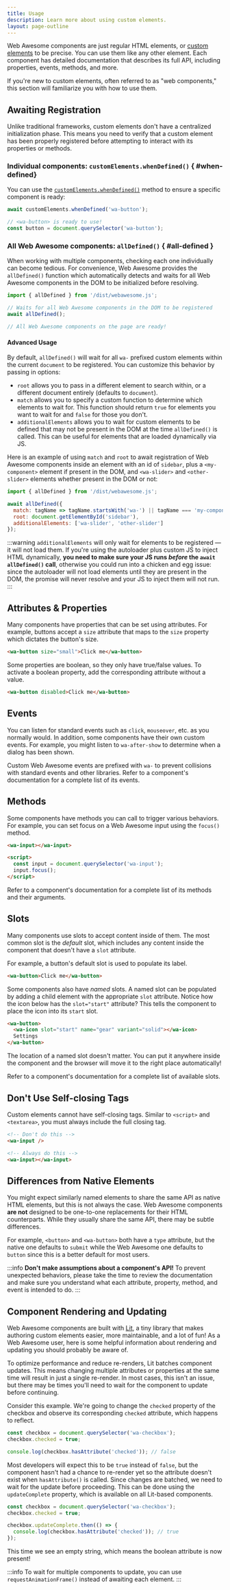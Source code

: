 ```yaml
---
title: Usage
description: Learn more about using custom elements.
layout: page-outline
---
```


Web Awesome components are just regular HTML elements, or [custom elements](https://developer.mozilla.org/en-US/docs/Web/Web_Components/Using_custom_elements) to be precise. You can use them like any other element. Each component has detailed documentation that describes its full API, including properties, events, methods, and more.

If you're new to custom elements, often referred to as "web components," this section will familiarize you with how to use them.

## Awaiting Registration

Unlike traditional frameworks, custom elements don't have a centralized initialization phase. This means you need to verify that a custom element has been properly registered before attempting to interact with its properties or methods.

### Individual components: `customElements.whenDefined()` { #when-defined}

You can use the [`customElements.whenDefined()`](https://developer.mozilla.org/en-US/docs/Web/API/CustomElementRegistry/whenDefined) method to ensure a specific component is ready:

```ts
await customElements.whenDefined('wa-button');

// <wa-button> is ready to use!
const button = document.querySelector('wa-button');
```

### All Web Awesome components: `allDefined()` { #all-defined }

When working with multiple components, checking each one individually can become tedious. For convenience, Web Awesome provides the `allDefined()` function which automatically detects and waits for all Web Awesome components in the DOM to be initialized before resolving.

```ts
import { allDefined } from '/dist/webawesome.js';

// Waits for all Web Awesome components in the DOM to be registered
await allDefined();

// All Web Awesome components on the page are ready!
```

#### Advanced Usage

By default, `allDefined()` will wait for all `wa-` prefixed custom elements within the current `document` to be registered.
You can customize this behavior by passing in options:
- `root` allows you to pass in a different element to search within, or a different document entirely (defaults to `document`).
- `match` allows you to specify a custom function to determine which elements to wait for. This function should return `true` for elements you want to wait for and `false` for those you don't.
- `additionalElements` allows you to wait for custom elements to be defined that may not be present in the DOM at the time `allDefined()` is called. This can be useful for elements that are loaded dynamically via JS.

Here is an example of using `match` and `root` to await registration of Web Awesome components inside an element with an id of `sidebar`, plus a `<my-component>` element if present in the DOM, and `<wa-slider>` and `<other-slider>` elements whether present in the DOM or not:

```js
import { allDefined } from '/dist/webawesome.js';

await allDefined({
  match: tagName => tagName.startsWith('wa-') || tagName === 'my-component',
  root: document.getElementById('sidebar'),
  additionalElements: ['wa-slider', 'other-slider']
});
```

:::warning
`additionalElements` will only wait for elements to be registered — it will not load them.
If you're using the autoloader plus custom JS to inject HTML dynamically, **you need to make sure your JS runs _before_ the `await allDefined()` call**,
otherwise you could run into a chicken and egg issue:
since the autoloader will not load elements until they are present in the DOM, the promise will never resolve and your JS to inject them will not run.
:::

## Attributes & Properties

Many components have properties that can be set using attributes. For example, buttons accept a `size` attribute that maps to the `size` property which dictates the button's size.

```html
<wa-button size="small">Click me</wa-button>
```

Some properties are boolean, so they only have true/false values. To activate a boolean property, add the corresponding attribute without a value.

```html
<wa-button disabled>Click me</wa-button>
```

## Events

You can listen for standard events such as `click`, `mouseover`, etc. as you normally would. In addition, some components have their own custom events. For example, you might listen to `wa-after-show` to determine when a dialog has been shown.

Custom Web Awesome events are prefixed with `wa-` to prevent collisions with standard events and other libraries. Refer to a component's documentation for a complete list of its events.

## Methods

Some components have methods you can call to trigger various behaviors. For example, you can set focus on a Web Awesome input using the `focus()` method.

```html
<wa-input></wa-input>

<script>
  const input = document.querySelector('wa-input');
  input.focus();
</script>
```

Refer to a component's documentation for a complete list of its methods and their arguments.

## Slots

Many components use slots to accept content inside of them. The most common slot is the _default_ slot, which includes any content inside the component that doesn't have a `slot` attribute.

For example, a button's default slot is used to populate its label.

```html
<wa-button>Click me</wa-button>
```

Some components also have _named_ slots. A named slot can be populated by adding a child element with the appropriate `slot` attribute. Notice how the icon below has the `slot="start"` attribute? This tells the component to place the icon into its `start` slot.

```html
<wa-button>
  <wa-icon slot="start" name="gear" variant="solid"></wa-icon>
  Settings
</wa-button>
```

The location of a named slot doesn't matter. You can put it anywhere inside the component and the browser will move it to the right place automatically!

Refer to a component's documentation for a complete list of available slots.

## Don't Use Self-closing Tags

Custom elements cannot have self-closing tags. Similar to `<script>` and `<textarea>`, you must always include the full closing tag.

```html
<!-- Don't do this -->
<wa-input />

<!-- Always do this -->
<wa-input></wa-input>
```

## Differences from Native Elements

You might expect similarly named elements to share the same API as native HTML elements, but this is not always the case. Web Awesome components **are not** designed to be one-to-one replacements for their HTML counterparts. While they usually share the same API, there may be subtle differences.

For example, `<button>` and `<wa-button>` both have a `type` attribute, but the native one defaults to `submit` while the Web Awesome one defaults to `button` since this is a better default for most users.

:::info
**Don't make assumptions about a component's API!** To prevent unexpected behaviors, please take the time to review the documentation and make sure you understand what each attribute, property, method, and event is intended to do.
:::

## Component Rendering and Updating

Web Awesome components are built with [Lit](https://lit.dev/), a tiny library that makes authoring custom elements easier, more maintainable, and a lot of fun! As a Web Awesome user, here is some helpful information about rendering and updating you should probably be aware of.

To optimize performance and reduce re-renders, Lit batches component updates. This means changing multiple attributes or properties at the same time will result in just a single re-render. In most cases, this isn't an issue, but there may be times you'll need to wait for the component to update before continuing.

Consider this example. We're going to change the `checked` property of the checkbox and observe its corresponding `checked` attribute, which happens to reflect.

```js
const checkbox = document.querySelector('wa-checkbox');
checkbox.checked = true;

console.log(checkbox.hasAttribute('checked')); // false
```

Most developers will expect this to be `true` instead of `false`, but the component hasn't had a chance to re-render yet so the attribute doesn't exist when `hasAttribute()` is called. Since changes are batched, we need to wait for the update before proceeding. This can be done using the `updateComplete` property, which is available on all Lit-based components.

```js
const checkbox = document.querySelector('wa-checkbox');
checkbox.checked = true;

checkbox.updateComplete.then(() => {
  console.log(checkbox.hasAttribute('checked')); // true
});
```

This time we see an empty string, which means the boolean attribute is now present!

:::info
To wait for multiple components to update, you can use `requestAnimationFrame()` instead of awaiting each element.
:::
